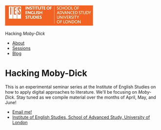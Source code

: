 ![IES-logo](IES-logo.jpg)

Hacking <em>Moby-Dick</em>

*   [About](cmohge1/hacking-moby-dick/docs/about)
*   [Sessions](cmohge1/hacking-moby-dick/docs/sessions)
*   [Blog](cmohge1/hacking-moby-dick/docs/blog)

Hacking Moby-Dick
=================

This is an experimental seminar series at the Institute of English Studies on how to apply digital approaches to literature. We'll be focusing on _Moby-Dick_. Stay tuned as we compile material over the months of April, May, and June!

*   [Email me!](mailto:christopher.ohge@sas.ac.uk)
*   [Institute of English Studies, School of Advanced Study, University of London](https://www.ies.sas.ac.uk/)
